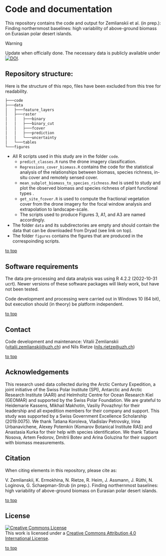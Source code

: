 # Code and documentation
This repository contains the code and output for Zemlianskii et al. (in prep.): Finding northernmost baselines: high variability of above-ground biomass on Eurasian polar desert islands.

> [!WARNING]
> Update when officially done.
 > The necessary data is publicly available under [![DOI](https://img.shields.io/badge/DOI_dryaddoi-blue)](https://datadryad.org/stash/share/SqYWvX6K7085r4-3NtiBl10JwYfS3AdWRtX3jOTb5Uw).

## Repository structure:
Here is the structure of this repo, files have been excluded from this tree for readability.

```bash
├───code
├───data
│   ├───feature_layers
│   ├───raster
│   │   ├───binary
│   │   ├───binary_cut
│   │   ├───fcover
│   │   ├───prediction
│   │   └───uncertainty
│   └───tables
└───figures
```

- All R scripts used in this study are in the folder `code`.
  - `predict_classes.R` runs the drone imagery classification.
  - `Regressions_cover_biomass.R` contains the code for the statistical analysis of the relationships between biomass, species richness, in-situ cover and remotely sensed cover.
  - `mean_subplot_biomass_to_species_richness.Rmd` is used to study and plot the observed biomass and species richness of plant functional types .
  - `get_site_fcover.R` is used to compute the fractional vegetation cover from the drone imagery for the focal window analysis and extrapolation to landscape-scale.
  - The scripts used to produce Figures 3, A1, and A3 are named accordingly.
- The folder `data` and its subdirectories are empty and should contain the data that can be downloaded from Dryad (see link on top).
- The folder `figures` contains the figures that are produced in the correspoinding scripts.

[to top](https://github.com/nrietze/ACE-biomass/main/README.md)

## Software requirements
The data pre-processing and data analysis was using R 4.2.2 (2022-10-31 ucrt). Newer versions of these software packages will likely work, but have not been tested.

Code development and processing were carried out in Windows 10 (64 bit), but execution should (in theory) be platform independent.

[to top](https://github.com/nrietze/ACE-biomass/main/README.md)

## Contact
Code development and maintenance: Vitalii Zemlianskii ([vitalii.zemlianskii@uzh.ch](vitalii.zemlianskii@uzh.ch)) and Nils Rietze ([nils.rietze@uzh.ch](nils.rietze@uzh.ch))

[to top](https://github.com/nrietze/ACE-biomass/main/README.md)

## Acknowledgements
This research used data collected during the Arctic Century Expedition, a joint initiative of the Swiss Polar Institute (SPI), Antarctic and Arctic Research Institute (AARI) and Helmholtz Centre for Ocean Research Kiel (GEOMAR) and supported by the Swiss Polar Foundation. We are grateful to Heidemarie Kassens, Mikhail Makhotin, Vasiliy Povazhnyi for their leadership and all expedition members for their company and support. This study was supported by a Swiss Government Excellence Scholarship (2019.0075). We thank Tatiana Koroleva, Vladislav Petrovsky, Irina Urbanavichene, Alexey Potemkin (Komarov Botanical Institute RAS) and Anastasia Kurka for their help with species identification. We thank Tatiana Nosova, Artem Fedorov, Dmitrii Botev and Arina Goluzina for their support with biomass measurements.

## Citation
When citing elements in this repository, please cite as:

V. Zemlianskii, K. Ermokhina, N. Rietze, R. Heim, J. Assmann, J. Rüthi, N. Loginova, G. Schaepman-Strub (in prep.). 
Finding northernmost baselines: high variability of above-ground biomass on Eurasian polar desert islands. 

[to top](https://github.com/nrietze/ACE-biomass/main/README.md)

## License
<a rel="license" href="http://creativecommons.org/licenses/by/4.0/"><img alt="Creative Commons License" style="border-width:0" src="https://i.creativecommons.org/l/by/4.0/88x31.png" /></a><br />This work is licensed under a <a rel="license" href="http://creativecommons.org/licenses/by/4.0/">Creative Commons Attribution 4.0 International License</a>.

[to top](https://github.com/nrietze/ACE-biomass/main/README.md)
